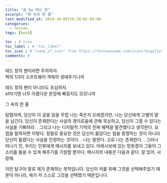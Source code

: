 ```yaml
---
title: "숨 by 테드 창"
excerpt: "책 속의 한 줄"
last_modified_at: 2019-10-05T16:20:02-05:00
categories:
  - review
tags: [book]

toc : # true
toc_label : # "toc_label"
toc_icon : # "name_of_icon" from https://fontawesome.com/icons?d=gallery&s=solid&m=free
comments: #
---
```


테드 창의 팬이라면 주의하자.  
책의 1/3이 소프트웨어 객체의 생애주기니까

테드 창의 팬이 아니라도 조심하자.  
sf라기엔 너무 아름다운 문장에 빠질지도 모르니까

그 속의 한 줄

탐험자여, 당신이 이 글을 읽을 무렵 나는 죽은지 오래겠지만, 나는 당신에게 고별의 말을 남긴다. 당신이 존재한다는 사실의 경이로움에 관해 묵상하고, 당신이 그럴 수 있다는 사실을 기뻐하라. .
그리고 나는 디지털적 기억의 진짜 혜택을 발견했다고 생각한다. 요점을 말하자면 이렇다. 정말로 중요한 것은 당신이 옳았다는 점을 증명하는 것이 아니라 당신이 틀렸다는 사실을 인정하는 것이다. .
나는 말한다. 고로 나는 존재한다. .
그러나 떠나기 전, 우리는 인류에게 메시지를 보내고 있다. 아레시보에 있는 망원경이 그들이 그 소리를 들을 수 있게 해주기를 기원할 뿐이다. 메시지의 내용은 다음과 같다. 잘 있어. 사랑해.

이런 탐구야 말로 제가 존재하는 목적입니다. 당신이 저를 위해 그것을 선택해주었기 때문이 아니라, 제가 저 스스로 그것을 선택했기 때문입니다.

